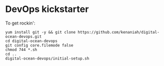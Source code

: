 DevOps kickstarter
====================
To get rockin':

    yum install git -y && git clone https://github.com/kenaniah/digital-ocean-devops.git
    cd digital-ocean-devops
    git config core.filemode false
    chmod 744 *.sh
    cd ..
    digital-ocean-devops/initial-setup.sh
    
